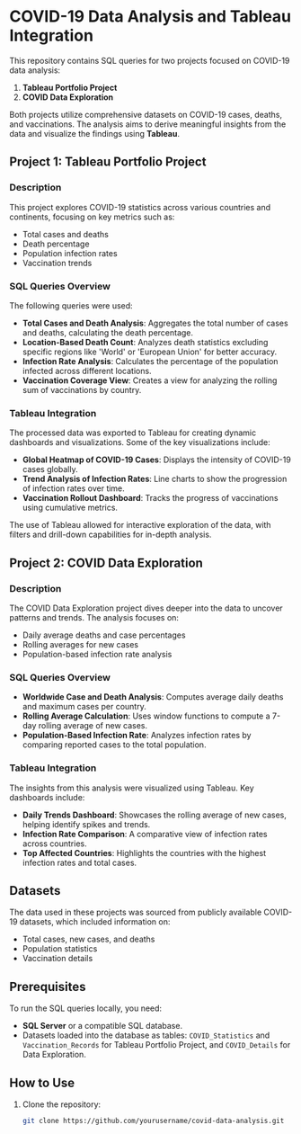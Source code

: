 # COVID-19 Data Analysis and Tableau Integration

This repository contains SQL queries for two projects focused on COVID-19 data analysis:

1. **Tableau Portfolio Project**
2. **COVID Data Exploration**

Both projects utilize comprehensive datasets on COVID-19 cases, deaths, and vaccinations. The analysis aims to derive meaningful insights from the data and visualize the findings using **Tableau**.

## Project 1: Tableau Portfolio Project

### Description
This project explores COVID-19 statistics across various countries and continents, focusing on key metrics such as:
- Total cases and deaths
- Death percentage
- Population infection rates
- Vaccination trends

### SQL Queries Overview
The following queries were used:
- **Total Cases and Death Analysis**: Aggregates the total number of cases and deaths, calculating the death percentage.
- **Location-Based Death Count**: Analyzes death statistics excluding specific regions like 'World' or 'European Union' for better accuracy.
- **Infection Rate Analysis**: Calculates the percentage of the population infected across different locations.
- **Vaccination Coverage View**: Creates a view for analyzing the rolling sum of vaccinations by country.

### Tableau Integration
The processed data was exported to Tableau for creating dynamic dashboards and visualizations. Some of the key visualizations include:
- **Global Heatmap of COVID-19 Cases**: Displays the intensity of COVID-19 cases globally.
- **Trend Analysis of Infection Rates**: Line charts to show the progression of infection rates over time.
- **Vaccination Rollout Dashboard**: Tracks the progress of vaccinations using cumulative metrics.

The use of Tableau allowed for interactive exploration of the data, with filters and drill-down capabilities for in-depth analysis.

## Project 2: COVID Data Exploration

### Description
The COVID Data Exploration project dives deeper into the data to uncover patterns and trends. The analysis focuses on:
- Daily average deaths and case percentages
- Rolling averages for new cases
- Population-based infection rate analysis

### SQL Queries Overview
- **Worldwide Case and Death Analysis**: Computes average daily deaths and maximum cases per country.
- **Rolling Average Calculation**: Uses window functions to compute a 7-day rolling average of new cases.
- **Population-Based Infection Rate**: Analyzes infection rates by comparing reported cases to the total population.

### Tableau Integration
The insights from this analysis were visualized using Tableau. Key dashboards include:
- **Daily Trends Dashboard**: Showcases the rolling average of new cases, helping identify spikes and trends.
- **Infection Rate Comparison**: A comparative view of infection rates across countries.
- **Top Affected Countries**: Highlights the countries with the highest infection rates and total cases.

## Datasets
The data used in these projects was sourced from publicly available COVID-19 datasets, which included information on:
- Total cases, new cases, and deaths
- Population statistics
- Vaccination details

## Prerequisites
To run the SQL queries locally, you need:
- **SQL Server** or a compatible SQL database.
- Datasets loaded into the database as tables: `COVID_Statistics` and `Vaccination_Records` for Tableau Portfolio Project, and `COVID_Details` for Data Exploration.

## How to Use
1. Clone the repository:
   ```bash
   git clone https://github.com/yourusername/covid-data-analysis.git
